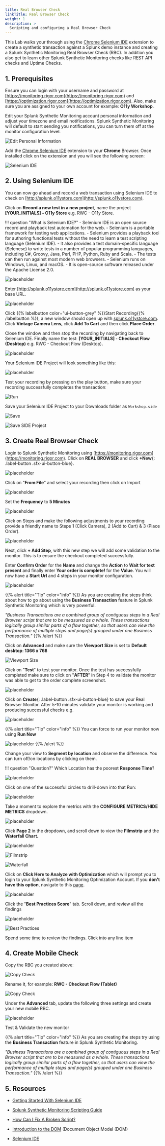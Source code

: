 ```yaml
---
title: Real Browser Check 
linkTitle: Real Browser Check 
weight: 1
description: >
  Scripting and configuring a Real Browser Check
---
```


This Lab walks your through using the [Chrome Selenium IDE](https://chrome.google.com/webstore/detail/selenium-ide/mooikfkahbdckldjjndioackbalphokd?hl=en) extension to create a synthetic transaction against a Splunk demo instance and creating a Splunk Synthetic Monitoring Real Browser Check (RBC). In addition you also get to learn other Splunk Synthetic Monitoring checks like REST API checks and Uptime Checks.

## 1. Prerequisites

Ensure you can login with your username and password at [https://monitoring.rigor.com](https://monitoring.rigor.com) and [https://optimization.rigor.com](https://optimization.rigor.com). Also, make sure you are assigned to your own account for example: **O11y Workshop**.

Edit your Splunk Synthetic Monitoring account personal information and adjust your timezone and email notifications. Splunk Synthetic Monitoring will default to start sending you notifications, you can turn them off at the monitor configuration level.

![Edit Personal Information](../../images/image5.png)

Add the [Chrome Selenium IDE](https://chrome.google.com/webstore/detail/selenium-ide/mooikfkahbdckldjjndioackbalphokd?hl=en-US) extension to your **Chrome** Browser. Once installed click on the extension and you will see the following screen:

![Selenium IDE](../../images/image17.png)

## 2. Using Selenium IDE

You can now go ahead and record a web transaction using Selenium IDE to check on [http://splunk.o11ystore.com](http://splunk.o11ystore.com).

Click on **Record a new test in a new project**, name the project **[YOUR_INITIALS] - O11y Store** e.g. RWC - O11y Store.

!!! question "What is Selenium IDE?"
    - Selenium IDE is an open source record and playback test automation for the web.
    - Selenium is a portable framework for testing web applications.
    - Selenium provides a playback tool for authoring functional tests without the need to learn a test scripting language (Selenium IDE).
    - It also provides a test domain-specific language (Selenese) to write tests in a number of popular programming languages, including C#, Groovy, Java, Perl, PHP, Python, Ruby and Scala.
    - The tests can then run against most modern web browsers.
    - Selenium runs on Windows, Linux, and macOS.
    - It is open-source software released under the Apache License 2.0.

![placeholder](../../images/image29.png)

Enter [http://splunk.o11ystore.com](http://splunk.o11ystore.com) as your base URL.

![placeholder](../../images/image11.png)

 Click {{% labelbutton color="ui-button-grey" %}}Start Recording{{% /labelbutton %}}, a new window should open up with [splunk.o11ystore.com](http://splunk.o11ystore.com). Click **Vintage Camera Lens**, click **Add To Cart** and then click **Place Order**.

Close the window and then stop the recording by navigating back to Selenium IDE. Finally name the test: **[YOUR_INITIALS] - Checkout Flow (Desktop)** e.g. RWC - Checkout Flow (Desktop).

![placeholder](../../images/image10.png)

Your Selenium IDE Project will look something like this:

![placeholder](../../images/image19.png)

Test your recording by pressing on the play button, make sure your recording successfully completes the transaction:

![Run](../../images/image26.png)

Save your Selenium IDE Project to your Downloads folder as `Workshop.side`

![Save](../../images/image30.png)

![Save SIDE Project](../../images/save-side-project.png)

## 3. Create Real Browser Check

Login to Splunk Synthetic Monitoring using [https://monitoring.rigor.com](https://monitoring.rigor.com). Click on **REAL BROWSER** and click **+New**{: .label-button .sfx-ui-button-blue}.

![placeholder](../../images/image3.png)

Click on "**From File**" and select your recording then click on Import

![placeholder](../../images/image1.png)

Set the **Frequency** to **5 Minutes**

![placeholder](../../images/image15.png)

Click on Steps and make the following adjustments to your recording provide a friendly name to Steps 1 (Click Camera), 2 (Add to Cart) & 3 (Place Order).

![placeholder](../../images/image6.png)

Next, click **+ Add Step**, with this new step we will add some validation to the monitor. This is to ensure the checkout completed successfully.

Enter **Confirm Order** for the **Name** and change the **Action** to **Wait for text present** and finally enter **Your order is complete!** for the **Value**. You will now have a **Start Url** and 4 steps in your monitor configuration.

![placeholder](../../images/image2.png)

{{% alert title="Tip" color="info" %}}
As you are creating the steps think about how to go about using the **Business Transaction** feature in Splunk Synthetic Monitoring which is very powerful.

*"Business Transactions are a combined group of contiguous steps in a Real Browser script that are to be measured as a whole. These transactions logically group similar parts of a flow together, so that users can view the performance of multiple steps and page(s) grouped under one Business Transaction."*
{{% /alert %}}

Click on **Advanced** and make sure the **Viewport Size** is set to **Default desktop: 1366 x 768**

![Viewport Size](../../images/viewport-size.png)

Click on "**Test**" to test your monitor. Once the test has successfully completed make sure to click on "**AFTER**" in Step 4 to validate the monitor was able to get to the order complete screenshot.

![placeholder](../../images/image22.png)

Click on **Create**{: .label-button .sfx-ui-button-blue} to save your Real Browser Monitor. After 5-10 minutes validate your monitor is working and producing successful checks e.g.

![placeholder](../../images/image27.png)

{{% alert title="Tip" color="info" %}}
You can force to run your monitor now using **Run Now**

![placeholder](../../images/image8.png)
{{% /alert %}}

Change your view to **Segment by location** and observe the difference. You can turn off/on locations by clicking on them.

!!! question "Question?"
    Which Location has the poorest **Response Time**?

![placeholder](../../images/image9.png)

Click on one of the successful circles to drill-down into that Run:

![placeholder](../../images/image33.png)

Take a moment to explore the metrics with the **CONFIGURE METRICS/HIDE METRICS** dropdown.

![placeholder](../../images/image14.png)

Click **Page 2** in the dropdown, and scroll down to view the **Filmstrip** and the **Waterfall Chart.**

![placeholder](../../images/image16.png)

![Filmstrip](../../images/filmstrip.png)

![Waterfall](../../images/waterfall.png)

Click on **Click Here to Analyze with Optimization** which will prompt you to login to your Splunk Synthetic Monitoring Optimization Account. If you **don't have this option**, navigate to this [page](https://optimization.rigor.com/s/2373818/?sh=3AF8C48AADD6D3E5F5DAA8B4B7BB7F45).

![placeholder](../../images/image31.png)

Click the "**Best Practices Score**" tab. Scroll down, and review all the findings

![placeholder](../../images/image23.png)

![Best Practices](../../images/best-practices.png)

Spend some time to review the findings. Click into any line item

## 4. Create Mobile Check

Copy the RBC you created above:

![Copy Check](../../images/copy-check.png)

Rename it, for example: **RWC - Checkout Flow (Tablet)**

![Copy Check](../../images/rename-check.png)

Under the **Advanced** tab, update the following three settings and create your new mobile RBC.

![placeholder](../../images/image18.png)

Test & Validate the new monitor

{{% alert title="Tip" color="info" %}}
As you are creating the steps try using the **Business Transaction** feature in Splunk Synthetic Monitoring.

*"Business Transactions are a combined group of contiguous steps in a Real Browser script that are to be measured as a whole. These transactions logically group similar parts of a flow together, so that users can view the performance of multiple steps and page(s) grouped under one Business Transaction."*
{{% /alert %}}

## 5. Resources

- [Getting Started With Selenium IDE](https://help.rigor.com/hc/en-us/articles/115004652007?flash_digest=b1ef7d1a07b68d5279ee5fef8adb87fb878cf010)

- [Splunk Synthetic Monitoring Scripting Guide](http://www2.rigor.com/scripting-guide)

- [How Can I Fix A Broken Script?](https://help.rigor.com/hc/en-us/articles/115004443988-How-Can-I-Fix-A-Broken-Script)

- [Introduction to the DOM](https://developer.mozilla.org/en-US/docs/Web/API/Document_Object_Model/Introduction) (Document Object Model (DOM)

- [Selenium IDE](https://www.selenium.dev/selenium-ide/)

